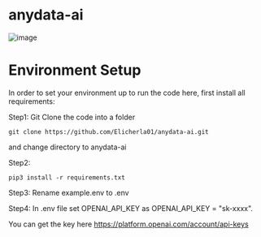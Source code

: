 # anydata-ai
![image](https://github.com/Elicherla01/anydata-ai/assets/14846630/a81448be-2b88-43cc-84a6-bf0d0138ed7c)

# Environment Setup
In order to set your environment up to run the code here, first install all requirements:

Step1: Git Clone the code into a folder
```shell
git clone https://github.com/Elicherla01/anydata-ai.git
```

and change directory to anydata-ai

Step2:
```shell
pip3 install -r requirements.txt
```
Step3:
Rename example.env to .env

Step4: In .env file set OPENAI_API_KEY as 
OPENAI_API_KEY = "sk-xxxx".

You can get the key here https://platform.openai.com/account/api-keys



